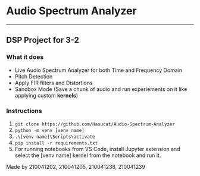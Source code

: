 # Audio Spectrum Analyzer

---

## DSP Project for 3-2

### What it does

- Live Audio Spectrum Analyzer for both Time and Frequency Domain
- Pitch Detection
- Apply FIR filters and Distortions
- Sandbox Mode (Save a chunk of audio and run experiements on it like applying custom **kernels**)

### Instructions

1. `git clone https://github.com/Hasucat/Audio-Spectrum-Analyzer`
2. `python -m venv [venv name]`
3. `.\[venv name]\Scripts\activate`
4. `pip install -r requirements.txt`
5. For running notebooks from VS Code, install Jupyter extension and select the [venv name] kernel from the notebook and run it.

Made by 210041202, 210041205, 210041238, 210041239
